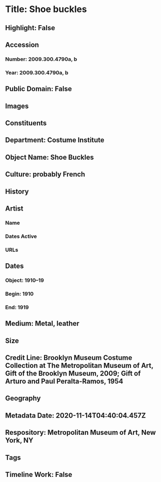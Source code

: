 # Title: Shoe buckles
## Highlight: False
## Accession
### Number: 2009.300.4790a, b
### Year: 2009.300.4790a, b
## Public Domain: False
## Images
## Constituents
## Department: Costume Institute
## Object Name: Shoe Buckles
## Culture: probably French
## History
## Artist
### Name
### Dates Active
### URLs
## Dates
### Object: 1910–19
### Begin: 1910
### End: 1919
## Medium: Metal, leather
## Size
## Credit Line: Brooklyn Museum Costume Collection at The Metropolitan Museum of Art, Gift of the Brooklyn Museum, 2009; Gift of Arturo and Paul Peralta-Ramos, 1954
## Geography
## Metadata Date: 2020-11-14T04:40:04.457Z
## Respository: Metropolitan Museum of Art, New York, NY
## Tags
## Timeline Work: False